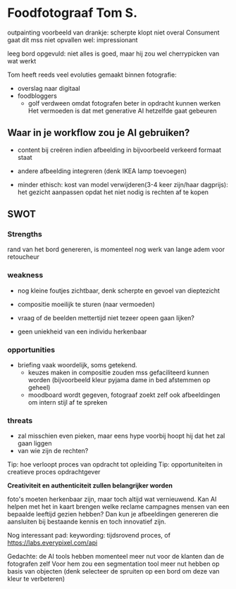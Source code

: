 # Foodfotograaf Tom S.

outpainting voorbeeld van drankje: 
	scherpte klopt niet overal
	Consument gaat dit mss niet opvallen
wel: impressionant


leeg bord opgevuld:
niet alles is goed, maar hij zou wel cherrypicken van wat werkt

Tom heeft reeds veel evoluties gemaakt binnen fotografie:
- overslag naar digitaal
- foodbloggers
	- golf verdween omdat fotografen beter in opdracht kunnen werken
Het vermoeden is dat met generative AI hetzelfde gaat gebeuren


## Waar in je workflow zou je AI gebruiken?
- content bij creëren indien afbeelding in bijvoorbeeld verkeerd formaat staat
- andere afbeelding integreren (denk IKEA lamp toevoegen) 


- minder ethisch: kost van model verwijderen(3-4 keer zijn/haar dagprijs): het gezicht aanpassen opdat het niet nodig is rechten af te kopen 


## SWOT

### Strengths
rand van het bord genereren, is momenteel nog werk van lange adem voor retoucheur

### weakness

- nog kleine foutjes zichtbaar, denk scherpte en gevoel van dieptezicht
- compositie moeilijk te sturen (naar vermoeden)


- vraag of de beelden mettertijd niet tezeer opeen gaan lijken? 
- geen uniekheid van een individu herkenbaar

### opportunities
- briefing vaak woordelijk, soms getekend.
	- keuzes maken in compositie zouden mss gefaciliteerd kunnen worden (bijvoorbeeld kleur pyjama dame in bed afstemmen op geheel)
	- moodboard wordt gegeven, fotograaf zoekt zelf ook afbeeldingen om intern stijl af te spreken

### threats
- zal misschien even pieken, maar eens hype voorbij hoopt hij dat het zal gaan liggen
- van wie zijn de rechten?



Tip: hoe verloopt proces van opdracht tot opleiding
Tip: opportuniteiten in creatieve proces opdrachtgever


**Creativiteit en authenticiteit zullen belangrijker worden**



foto's moeten herkenbaar zijn, maar toch altijd wat vernieuwend. Kan AI helpen met het in kaart brengen welke reclame campagnes mensen van een bepaalde leeftijd gezien hebben? Dan kun je afbeeldingen genereren die aansluiten bij bestaande kennis en toch innovatief zijn.



Nog interessant pad: keywording: tijdsrovend proces, of https://labs.everypixel.com/api 


Gedachte: de AI tools hebben momenteel meer nut voor de klanten dan de fotografen zelf
Voor hem zou een segmentation tool meer nut hebben op basis van objecten (denk selecteer de spruiten op een bord om deze van kleur te verbeteren)
